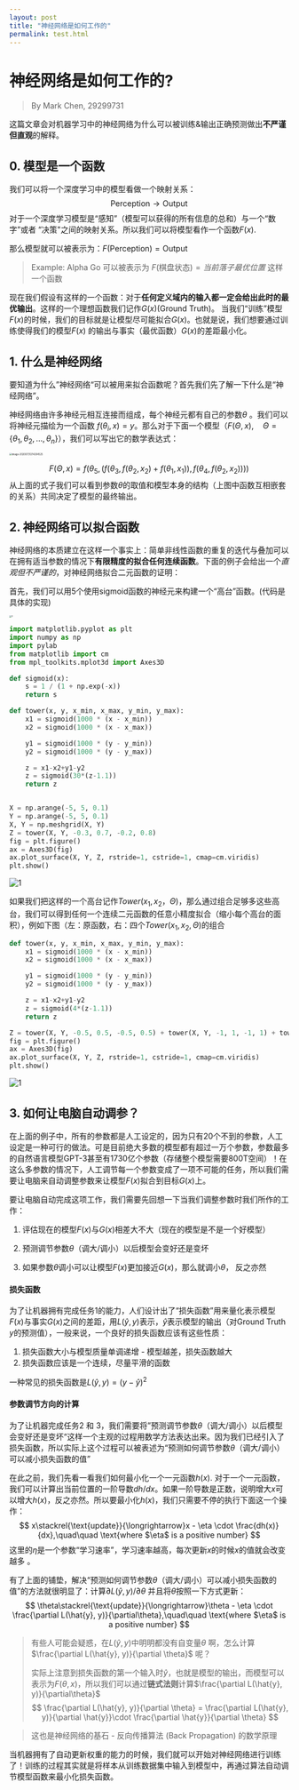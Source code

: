 ```yaml
---
layout: post
title: "神经网络是如何工作的"
permalink: test.html
---
```

# 神经网络是如何工作的?

> By Mark Chen, 29299731

这篇文章会对机器学习中的神经网络为什么可以被训练&输出正确预测做出**不严谨但直观**的解释。

## 0. 模型是一个函数 

我们可以将一个深度学习中的模型看做一个映射关系：
$$
\text{Perception} \rightarrow \text{Output}
$$
对于一个深度学习模型是“感知”（模型可以获得的所有信息的总和）与一个“数字”或者 “决策"之间的映射关系。所以我们可以将模型看作一个函数$F(x)$.

那么模型就可以被表示为：$F(\text{Perception}) =\text{Output}$

> Example: Alpha Go 可以被表示为 $F(\text{棋盘状态}) = 当前落子最优位置$ 这样一个函数

现在我们假设有这样的一个函数：对于**任何定义域内的输入都一定会给出此时的最优输出**。这样的一个理想函数我们记作$G(x)$(Ground Truth)。 当我们“训练”模型$F(x)$的时候，我们的目标就是让模型尽可能拟合$G(x)$。也就是说，我们想要通过训练使得我们的模型$F(x)$ 的输出与事实（最优函数）$G(x)$的差距最小化。

 ## 1. 什么是神经网络

要知道为什么”神经网络“可以被用来拟合函数呢？首先我们先了解一下什么是“神经网络”。

神经网络由许多神经元相互连接而组成，每个神经元都有自己的参数$\theta$ 。我们可以将神经元描绘为一个函数 $f(\theta_i, x) = y$。那么对于下面一个模型（$F(\Theta, x), \quad \Theta=\lbrace \theta_1, \theta_2, \dots, \theta_n\rbrace$），我们可以写出它的数学表达式：

<img src="pic.assets/4.jpg" alt="image-20200731214204525" style="zoom:30%;" />

$$
F(\Theta, x) = f(\theta_5, (f(\theta_3, f(\theta_2, x_2) + f(\theta_1, x_1)), f(\theta_4, f(\theta_2, x_2))))
$$
从上面的式子我们可以看到参数$\theta$的取值和模型本身的结构（上图中函数互相嵌套的关系）共同决定了模型的最终输出。

## 2. 神经网络可以拟合函数

神经网络的本质建立在这样一个事实上：简单非线性函数的重复的迭代与叠加可以在拥有适当参数的情况下**有限精度的拟合任何连续函数**。下面的例子会给出一个*直观但不严谨的*，对神经网络拟合二元函数的证明：

首先，我们可以用5个使用sigmoid函数的神经元来构建一个“高台”函数。(代码是具体的实现)

<img src="pic.assets/3.jpg" alt="3" style="zoom:25%;" />

```python
import matplotlib.pyplot as plt
import numpy as np
import pylab
from matplotlib import cm
from mpl_toolkits.mplot3d import Axes3D

def sigmoid(x):
    s = 1 / (1 + np.exp(-x))
    return s

def tower(x, y, x_min, x_max, y_min, y_max):
    x1 = sigmoid(1000 * (x - x_min))
    x2 = sigmoid(1000 * (x - x_max))

    y1 = sigmoid(1000 * (y - y_min))
    y2 = sigmoid(1000 * (y - y_max))

    z = x1-x2+y1-y2
    z = sigmoid(30*(z-1.1))
    return z


X = np.arange(-5, 5, 0.1)
Y = np.arange(-5, 5, 0.1)
X, Y = np.meshgrid(X, Y)
Z = tower(X, Y, -0.3, 0.7, -0.2, 0.8)
fig = plt.figure()
ax = Axes3D(fig)
ax.plot_surface(X, Y, Z, rstride=1, cstride=1, cmap=cm.viridis)
plt.show()
```

![1](pic.assets/1.jpg)

如果我们把这样的一个高台记作$Tower(x_1, x_2，\Theta)$，那么通过组合足够多这些高台，我们可以得到任何一个连续二元函数的任意小精度拟合（缩小每个高台的面积），例如下图（左：原函数，右：四个$Tower(x_1, x_2,\Theta)$的组合

```python
def tower(x, y, x_min, x_max, y_min, y_max):
    x1 = sigmoid(1000 * (x - x_min))
    x2 = sigmoid(1000 * (x - x_max))

    y1 = sigmoid(1000 * (y - y_min))
    y2 = sigmoid(1000 * (y - y_max))

    z = x1-x2+y1-y2
    z = sigmoid(4*(z-1.1))
    return z

Z = tower(X, Y, -0.5, 0.5, -0.5, 0.5) + tower(X, Y, -1, 1, -1, 1) + tower(X, Y, -2, 2, -2, 2) + tower(X, Y, -4, 4, -4, 4)
fig = plt.figure()
ax = Axes3D(fig)
ax.plot_surface(X, Y, Z, rstride=1, cstride=1, cmap=cm.viridis)
plt.show()
```

![1](pic.assets/2.jpg)

## 3. 如何让电脑自动调参？

在上面的例子中，所有的参数都是人工设定的，因为只有20个不到的参数，人工设定是一种可行的做法。可是目前绝大多数的模型都有超过一万个参数，参数最多的自然语言模型GPT-3甚至有1730亿个参数（存储整个模型需要800T空间）！在这么多参数的情况下，人工调节每一个参数变成了一项不可能的任务，所以我们需要让电脑来自动调整参数来让模型$F(x)$拟合到目标$G(x)$上。

要让电脑自动完成这项工作，我们需要先回想一下当我们调整参数时我们所作的工作：

1. 评估现在的模型$F(x)$与$G(x)$相差大不大（现在的模型是不是一个好模型）

2. 预测调节参数$\theta$（调大/调小）以后模型会变好还是变坏

3. 如果参数$\theta$调小可以让模型$F(x)$更加接近$G(x)$，那么就调小$\theta$， 反之亦然

#### 损失函数

为了让机器拥有完成任务1的能力，人们设计出了“损失函数”用来量化表示模型$F(x)$与事实$G(x)$之间的差距，用$L(\hat{y}, y)$表示，$\hat{y}$表示模型的输出（对Ground Truth $y$的预测值），一般来说，一个良好的损失函数应该有这些性质：

1. 损失函数大小与模型质量单调递增 - 模型越差，损失函数越大
2. 损失函数应该是一个连续，尽量平滑的函数

一种常见的损失函数是$L(\hat{y}, y) = (y - \hat{y})^2$

#### 参数调节方向的计算

为了让机器完成任务2 和 3，我们需要将”预测调节参数$\theta$（调大/调小）以后模型会变好还是变坏“这样一个主观的过程用数学方法表达出来。因为我们已经引入了损失函数，所以实际上这个过程可以被表述为“预测如何调节参数$\theta$（调大/调小）可以减小损失函数的值”

在此之前，我们先看一看我们如何最小化一个一元函数$h(x)$. 对于一个一元函数，我们可以计算出当前位置的一阶导数$dh/dx$。如果一阶导数是正数，说明增大$x$可以增大$h(x)$，反之亦然。所以要最小化$h(x)$，我们只需要不停的执行下面这一个操作：
$$
x\stackrel{\text{update}}{\longrightarrow}x - \eta \cdot \frac{dh(x)}{dx},\quad\quad \text{where $\eta$ is a positive number}
$$
这里的$\eta$是一个参数“学习速率”，学习速率越高，每次更新$x$的时候$x$的值就会改变越多 。



有了上面的铺垫，解决“预测如何调节参数$\theta$（调大/调小）可以减小损失函数的值”的方法就很明显了：计算$\partial L(\hat{y}, y)/\partial \theta$ 并且将$\theta$按照一下方式更新：
$$
\theta\stackrel{\text{update}}{\longrightarrow}\theta - \eta \cdot \frac{\partial L(\hat{y}, y)}{\partial\theta},\quad\quad \text{where $\eta$ is a positive number}
$$

> 有些人可能会疑惑，在$L(\hat{y}, y)$中明明都没有自变量$\theta$ 啊，怎么计算$\frac{\partial L(\hat{y}, y)}{\partial \theta}$ 呢？
>
> 实际上注意到损失函数的第一个输入时$\hat{y}$，也就是模型的输出，而模型可以表示为$F(\theta, x)$，所以我们可以通过**链式法则**计算$\frac{\partial L(\hat{y}, y)}{\partial\theta}$
> $$
> \frac{\partial L(\hat{y}, y)}{\partial \theta} = \frac{\partial L(\hat{y}, y)}{\partial \hat{y}}\cdot \frac{\partial \hat{y}}{\partial \theta}
> $$

> 这也是神经网络的基石 - 反向传播算法 (Back Propagation) 的数学原理



当机器拥有了自动更新权重的能力的时候，我们就可以开始对神经网络进行训练了！训练的过程其实就是将样本从训练数据集中输入到模型中，再通过算法自动调节模型函数来最小化损失函数。
